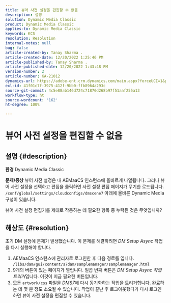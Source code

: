 ```yaml
---
title: 뷰어 사전 설정을 편집할 수 없음
description: 설명
solution: Dynamic Media Classic
product: Dynamic Media Classic
applies-to: Dynamic Media Classic
keywords: KCS
resolution: Resolution
internal-notes: null
bug: false
article-created-by: Tanay Sharma .
article-created-date: 12/20/2022 1:25:46 PM
article-published-by: Tanay Sharma .
article-published-date: 12/20/2022 1:43:48 PM
version-number: 2
article-number: KA-21012
dynamics-url: https://adobe-ent.crm.dynamics.com/main.aspx?forceUCI=1&pagetype=entityrecord&etn=knowledgearticle&id=9da4f4ca-6980-ed11-81ac-6045bd006239
exl-id: 41f01c7f-3975-412f-9bb0-ffb8964a293c
source-git-commit: 4c5e88ab146d724c71870d268b97f51aaf255a13
workflow-type: ht
source-wordcount: '162'
ht-degree: 100%

---
```


# 뷰어 사전 설정을 편집할 수 없음

## 설명 {#description}

<b>환경</b>
Dynamic Media Classic


<b>문제/증상</b>
뷰어 사전 설정은 내 AEMaaCS 인스턴스에 올바르게 나열됩니다.
그러나 뷰어 사전 설정을 선택하고 편집을 클릭하면 사전 설정 편집 페이지가 무기한 로드됩니다.
`/conf/global/settings/cloudconfigs/dmscene7` 아래에 올바른 Dynamic Media 구성이 있습니다.

뷰어 사전 설정 편집기를 제대로 작동하는 데 필요한 항목 중 누락된 것은 무엇입니까?


## 해상도 {#resolution}


초기 DM 설정에 문제가 발생했습니다. 이 문제를 해결하려면 *DM Setup Async* 작업을 다시 실행해야 합니다.

1. AEMaaCS 인스턴스에 관리자로 로그인한 후 다음 경로를 엽니다. `/libs/dam/gui/content/s7dam/samplemanager/samplemanager.html`
2. 9개의 버튼이 있는 페이지가 열립니다. 일곱 번째 버튼은 *DM Setup Async 작업 트리거*&#x200B;입니다. 이것이 지금 필요한 버튼입니다.
3. 모든 `artwork/css` 파일을 *DMS7*&#x200B;에 다시 동기화하는 작업을 트리거합니다. 완료하는 데 몇 분 정도 소요될 수 있습니다. 작업이 끝난 후 로그아웃했다가 다시 로그인하면 뷰어 사전 설정을 편집할 수 있습니다.
